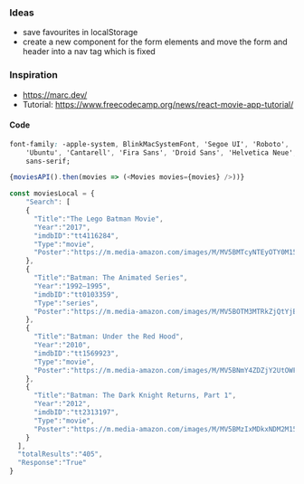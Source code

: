 ### Ideas

- save favourites in localStorage
- create a new component for the form elements and move the form and header into a nav tag which is fixed

### Inspiration
- https://marc.dev/
- Tutorial: https://www.freecodecamp.org/news/react-movie-app-tutorial/

#### Code

```css
font-family: -apple-system, BlinkMacSystemFont, 'Segoe UI', 'Roboto', 'Oxygen',
    'Ubuntu', 'Cantarell', 'Fira Sans', 'Droid Sans', 'Helvetica Neue',
    sans-serif;
```

```js
{moviesAPI().then(movies => (<Movies movies={movies} />))}
```

```js
const moviesLocal = {
    "Search": [
    {
      "Title":"The Lego Batman Movie",
      "Year":"2017",
      "imdbID":"tt4116284",
      "Type":"movie",
      "Poster":"https://m.media-amazon.com/images/M/MV5BMTcyNTEyOTY0M15BMl5BanBnXkFtZTgwOTAyNzU3MDI@._V1_SX300.jpg"
    },
    {
      "Title":"Batman: The Animated Series",
      "Year":"1992–1995",
      "imdbID":"tt0103359",
      "Type":"series",
      "Poster":"https://m.media-amazon.com/images/M/MV5BOTM3MTRkZjQtYjBkMy00YWE1LTkxOTQtNDQyNGY0YjYzNzAzXkEyXkFqcGdeQXVyOTgwMzk1MTA@._V1_SX300.jpg"
    },
    {
      "Title":"Batman: Under the Red Hood",
      "Year":"2010",
      "imdbID":"tt1569923",
      "Type":"movie",
      "Poster":"https://m.media-amazon.com/images/M/MV5BNmY4ZDZjY2UtOWFiYy00MjhjLThmMjctOTQ2NjYxZGRjYmNlL2ltYWdlL2ltYWdlXkEyXkFqcGdeQXVyNTAyODkwOQ@@._V1_SX300.jpg"
    },
    {
      "Title":"Batman: The Dark Knight Returns, Part 1",
      "Year":"2012",
      "imdbID":"tt2313197",
      "Type":"movie",
      "Poster":"https://m.media-amazon.com/images/M/MV5BMzIxMDkxNDM2M15BMl5BanBnXkFtZTcwMDA5ODY1OQ@@._V1_SX300.jpg"
    }
  ],
  "totalResults":"405",
  "Response":"True"
}
```